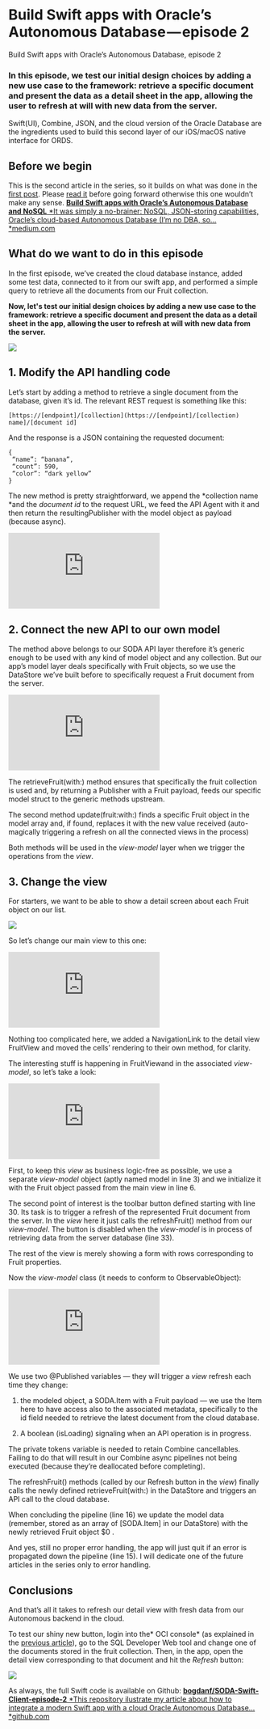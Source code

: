 
# Build Swift apps with Oracle’s Autonomous Database — episode 2

Build Swift apps with Oracle’s Autonomous Database, episode 2

### In this episode, we test our initial design choices by adding a new use case to the framework: retrieve a specific document and present the data as a detail sheet in the app, allowing the user to refresh at will with new data from the server.

Swift(UI), Combine, JSON, and the cloud version of the Oracle Database are the ingredients used to build this second layer of our iOS/macOS native interface for ORDS.

## Before we begin

This is the second article in the series, so it builds on what was done in the [first post](https://medium.com/so-much-code/build-swift-apps-with-oracles-autonomous-database-and-nosql-f1dee7e7cec3). Please [read it](https://medium.com/so-much-code/build-swift-apps-with-oracles-autonomous-database-and-nosql-f1dee7e7cec3) before going forward otherwise this one wouldn’t make any sense.
[**Build Swift apps with Oracle’s Autonomous Database and NoSQL**
*It was simply a no-brainer: NoSQL, JSON-storing capabilities, Oracle’s cloud-based Autonomous Database (I’m no DBA, so…*medium.com](https://medium.com/so-much-code/build-swift-apps-with-oracles-autonomous-database-and-nosql-f1dee7e7cec3)

## What do we want to do in this episode

In the first episode, we’ve created the cloud database instance, added some test data, connected to it from our swift app, and performed a simple query to retrieve all the documents from our Fruit collection.

**Now, let's test our initial design choices by adding a new use case to the framework: retrieve a specific document and present the data as a detail sheet in the app, allowing the user to refresh at will with new data from the server.**

![](https://cdn-images-1.medium.com/max/4000/1*OItJYLcmMZFvE-WshnAJxw.png)

## 1. Modify the API handling code

Let’s start by adding a method to retrieve a single document from the database, given it’s id. The relevant REST request is something like this:

    [https://[endpoint]/[collection](https://[endpoint]/[collection) name]/[document id]

And the response is a JSON containing the requested document:

    {
     “name”: “banana”,
     “count”: 590,
     “color”: “dark yellow”
    }

The new method is pretty straightforward, we append the *collection name *and the *document id* to the request URL, we feed the API Agent with it and then return the resultingPublisher with the model object as payload (because async).

<iframe src="https://medium.com/media/ad16f40305aaa83230f2f691907fd77f" frameborder=0></iframe>

## 2. Connect the new API to our own model

The method above belongs to our SODA API layer therefore it’s generic enough to be used with any kind of model object and any collection. But our app’s model layer deals specifically with Fruit objects, so we use the DataStore we’ve built before to specifically request a Fruit document from the server.

<iframe src="https://medium.com/media/bf4a1e1d5806740f164ca2023fd01081" frameborder=0></iframe>

The retrieveFruit(with:) method ensures that specifically the fruit collection is used and, by returning a Publisher with a Fruit payload, feeds our specific model struct to the generic methods upstream.

The second method update(fruit:with:) finds a specific Fruit object in the model array and, if found, replaces it with the new value received (auto-magically triggering a refresh on all the connected views in the process)

Both methods will be used in the *view-model* layer when we trigger the operations from the *view*.

## 3. Change the view

For starters, we want to be able to show a detail screen about each Fruit object on our list.

![](https://cdn-images-1.medium.com/max/2000/1*Xe6IEcbKtshilTlxmJmXmA.gif)

So let’s change our main view to this one:

<iframe src="https://medium.com/media/47e21b28c7a54ca8ea4eb66bd4187885" frameborder=0></iframe>

Nothing too complicated here, we added a NavigationLink to the detail view FruitView and moved the cells’ rendering to their own method, for clarity.

The interesting stuff is happening in FruitViewand in the associated *view-model*, so let’s take a look:

<iframe src="https://medium.com/media/df4f5bf717df273cb3877580983cd1bb" frameborder=0></iframe>

First, to keep this *view* as business logic-free as possible, we use a separate *view-model* object (aptly named model in line 3) and we initialize it with the Fruit object passed from the main view in line 6.

The second point of interest is the toolbar button defined starting with line 30. Its task is to trigger a refresh of the represented Fruit document from the server. In the *view* here it just calls the refreshFruit() method from our *view-model*.
The button is disabled when the *view-model* is in process of retrieving data from the server database (line 33).

The rest of the view is merely showing a form with rows corresponding to Fruit properties.

Now the *view-model* class (it needs to conform to ObservableObject):

<iframe src="https://medium.com/media/580939def565ed215f0506a35cb361ee" frameborder=0></iframe>

We use two @Published variables — they will trigger a *view* refresh each time they change:

1. the modeled object, a SODA.Item with a Fruit payload — we use the Item here to have access also to the associated metadata, specifically to the id field needed to retrieve the latest document from the cloud database.

1. A boolean (isLoading) signaling when an API operation is in progress.

The private tokens variable is needed to retain Combine cancellables. Failing to do that will result in our Combine async pipelines not being executed (because they’re deallocated before completing).

The refreshFruit() methods (called by our Refresh button in the *view*) finally calls the newly defined retrieveFruit(with:) in the DataStore and triggers an API call to the cloud database.

When concluding the pipeline (line 16) we update the model data (remember, stored as an array of [SODA.Item<Fruit>] in our DataStore) with the newly retrieved Fruit object $0 .

And yes, still no proper error handling, the app will just quit if an error is propagated down the pipeline (line 15). I will dedicate one of the future articles in the series only to error handling.

## Conclusions

And that’s all it takes to refresh our detail view with fresh data from our Autonomous backend in the cloud.

To test our shiny new button, login into the* OCI console* (as explained in the [previous article](https://medium.com/so-much-code/build-swift-apps-with-oracles-autonomous-database-and-nosql-f1dee7e7cec3)), go to the SQL Developer Web tool and change one of the documents stored in the fruit collection.
Then, in the app, open the detail view corresponding to that document and hit the *Refresh* button:

![](https://cdn-images-1.medium.com/max/2000/1*CdB2Wbn0QammbSDhjjoICQ.gif)

As always, the full Swift code is available on Github:
[**bogdanf/SODA-Swift-Client-episode-2**
*This repository ilustrate my article about how to integrate a modern Swift app with a cloud Oracle Autonomous Database…*github.com](https://github.com/bogdanf/SODA-Swift-Client-episode-2)

